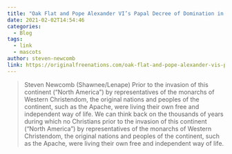 ```yaml
---
title: "Oak Flat and Pope Alexander VI’s Papal Decree of Domination in U.S. Law"
date: 2021-02-02T14:54:46
categories:
  - Blog
tags:
  - link
  - mascots
author: steven-newcomb
link: https://originalfreenations.com/oak-flat-and-pope-alexander-vis-papal-decree-of-domination-in-u-s-law/
---
```

>Steven Newcomb (Shawnee/Lenape) Prior to the invasion of this continent (“North America”) by representatives of the monarchs of Western Christendom, the original nations and peoples of the continent, such as the Apache, were living their own free and independent way of life. We can think back on the thousands of years during which no Christians prior to the invasion of this continent (“North America”) by representatives of the monarchs of Western Christendom, the original nations and peoples of the continent, such as the Apache, were living their own free and independent way of life.
